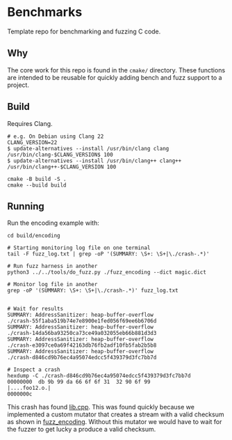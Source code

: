 # Benchmarks

Template repo for benchmarking and fuzzing C code.

## Why

The core work for this repo is found in the `cmake/` directory. These functions are intended to
be reusable for quickly adding bench and fuzz support to a project.

## Build

Requires Clang.

```
# e.g. On Debian using Clang 22
CLANG_VERSION=22
$ update-alternatives --install /usr/bin/clang clang /usr/bin/clang-$CLANG_VERSION$ 100
$ update-alternatives --install /usr/bin/clang++ clang++ /usr/bin/clang++-$CLANG_VERSION 100
```

```
cmake -B build -S .
cmake --build build
```

## Running

Run the encoding example with:

```
cd build/encoding

# Starting monitoring log file on one terminal
tail -F fuzz_log.txt | grep -oP '(SUMMARY: \S+: \S+|\./crash-.*)'

# Run fuzz harness in another
python3 ../../tools/do_fuzz.py ./fuzz_encoding --dict magic.dict 

# Monitor log file in another
grep -oP '(SUMMARY: \S+: \S+|\./crash-.*)' fuzz_log.txt


# Wait for results
SUMMARY: AddressSanitizer: heap-buffer-overflow
./crash-55f1aba519b74e7e8900e1fed056f69ee6b6706d
SUMMARY: AddressSanitizer: heap-buffer-overflow
./crash-14da56ba93250ca73ce49a032055eb66b881d3d3
SUMMARY: AddressSanitizer: heap-buffer-overflow
./crash-e3097ce0a69f42163db76fb2adf10fb5fab2b5b8
SUMMARY: AddressSanitizer: heap-buffer-overflow
./crash-d846cd9b76ec4a95074edcc5f439379d3fc7bb7d

# Inspect a crash
hexdump -C ./crash-d846cd9b76ec4a95074edcc5f439379d3fc7bb7d 
00000000  db 9b 99 da 66 6f 6f 31  32 90 6f 99              |....foo12.o.|
0000000c
```

This crash has found [lib.cpp](https://github.com/corytodd/workbench/blob/fe45dd7b3b3308c2ef1a2f443ba17bfc2c7c4a6f/encoding/src/lib.cpp#L11). This was found quickly because we implemented a custom mutator that creates
a stream with a valid checksum as shown in [fuzz_encoding](https://github.com/corytodd/workbench/blob/fe45dd7b3b3308c2ef1a2f443ba17bfc2c7c4a6f/encoding/tests/fuzz_encoding.cpp#L9). Without this mutator we would
have to wait for the fuzzer to get lucky a produce a valid checksum.
